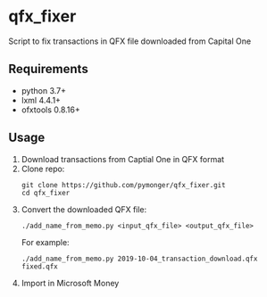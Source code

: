 # qfx_fixer
Script to fix transactions in QFX file downloaded from Capital One

## Requirements
- python 3.7+
- lxml 4.4.1+
- ofxtools 0.8.16+

## Usage
1. Download transactions from Captial One in QFX format
1. Clone repo:
   ```
   git clone https://github.com/pymonger/qfx_fixer.git
   cd qfx_fixer
   ```
1. Convert the downloaded QFX file:
   ```
   ./add_name_from_memo.py <input_qfx_file> <output_qfx_file>
   ```
   For example:
   ```
   ./add_name_from_memo.py 2019-10-04_transaction_download.qfx fixed.qfx
   ```
1. Import in Microsoft Money
